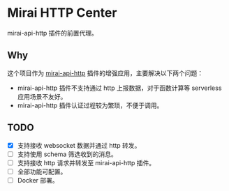 # Mirai HTTP Center

mirai-api-http 插件的前置代理。

## Why

这个项目作为 [mirai-api-http](https://github.com/mamoe/mirai-api-http) 插件的增强应用，主要解决以下两个问题：

- mirai-api-http 插件不支持通过 http 上报数据，对于函数计算等 serverless 应用场景不友好。
- mirai-api-http 插件认证过程较为繁琐，不便于调用。

## TODO

- [x] 支持接收 websocket 数据并通过 http 转发。
- [ ] 支持使用 schema 筛选收到的消息。
- [ ] 支持接收 http 请求并转发至 mirai-api-http 插件。
- [ ] 全部功能可配置。
- [ ] Docker 部署。
